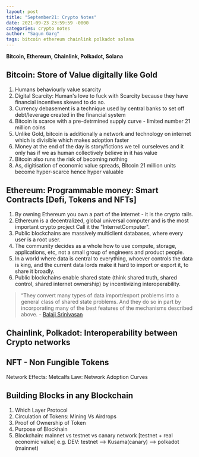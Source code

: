 ```yaml
---
layout: post
title: "September21: Crypto Notes"
date: 2021-09-23 23:59:59 -0000
categories: crypto notes
author: "Sagun Garg"
tags: bitcoin ethereum chainlink polkadot solana
---
```


**Bitcoin, Ethereum, Chainlink, Polkadot, Solana**

## Bitcoin: Store of Value digitally like Gold

1. Humans behaviourly value scarcity
2. Digital Scarcity: Human's love to fuck with Scarcity because they have financial incentives skewed to do so. 
3. Currency debasement is a technique used by central banks to set off debt/leverage created in the financial system
4. Bitcoin is scarce with a pre-detrmined supply curve - limited number 21 million coins
5. Unlike Gold, bitcoin is additionally a network and technology on internet which is divisible which makes adoption faster
6. Money at the end of the day is story/fictions we tell ourseleves and it only has if we as human collectively believe in it has value
7. Bitcoin also runs the risk of becoming nothing
8. As, digitisation of economic value spreads,  Bitcoin 21 million units become hyper-scarce hence hyper valuable

## Ethereum: Programmable money: Smart Contracts [Defi, Tokens and NFTs]
1. By owning Ethereum you own a part of the internet - it is the crypto rails. 
2. Ethereum is a decentralized, global universal computer and is the most important crypto project Call it the "InternetComputer". 
3. Public blockchains are massively multiclient databases, where every user is a root user. 
4. The community decides as a whole how to use compute, storage, applications, etc, not a small group of engineers and product people. 
5. In a world where data is central to everything, whoever controls the data is king, and the current data lords make it hard to import or export it, to share it broadly. 
6. Public blockchains enable shared state (think shared truth, shared control, shared internet ownership) by incentivizing interoperability. 


> “They convert many types of data import/export problems into a general class of shared state problems. And they do so in part by incorporating many of the best features of the mechanisms described above. - [Balaji Srinivasan](https://balajis.com/yes-you-may-need-a-blockchain/)

## Chainlink, Polkadot: Interoperability between Crypto networks

## NFT - Non Fungible Tokens
Network Effects: Metcalfs Law: Network Adoption Curves

## Building Blocks in any Blockchain
1. Which Layer Protocol
2. Circulation of Tokens: Mining Vs Airdrops
3. Proof of Ownership of Token
4. Purpose of Blockhain
5. Blockchain: mainnet vs testnet vs canary network [testnet + real economic value]
    e.g. DEV: testnet --> Kusama(canary) --> polkadot (mainnet)


